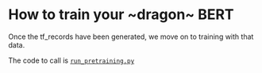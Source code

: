How to train your ~dragon~ BERT
===============================

Once the tf_records have been generated, we move on to training with that data.

The code to call is [`run_pretraining.py`](https://github.com/haamis/DeepLearningExamples_FinBERT/blob/master/TensorFlow/LanguageModeling/BERT_nonscaling/run_pretraining.py)

